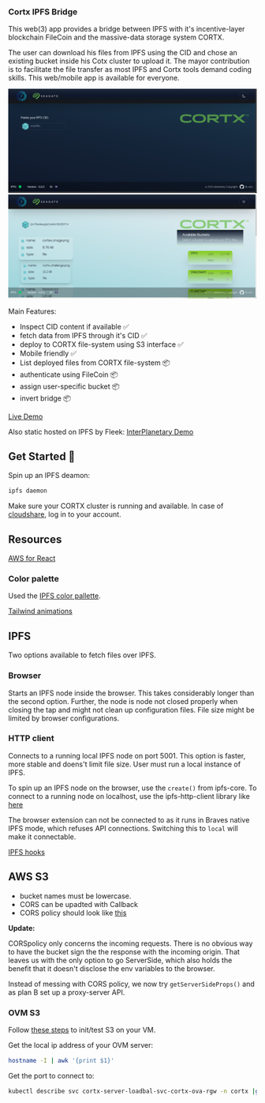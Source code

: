 ### Cortx IPFS Bridge

This web(3) app provides a bridge between IPFS with it's incentive-layer blockchain FileCoin and the massive-data storage system CORTX.

The user can download his files from IPFS using the CID and chose an existing bucket inside his Cotx cluster to upload it. The mayor contribution is to facilitate the file transfer as most IPFS and Cortx tools demand coding skills. This web/mobile app is available for everyone.  

![scr1](public/screenshots/sc1.png)
![scr2](public/screenshots/sc2.png)

Main Features:
- Inspect CID content if available ✅
- fetch data from IPFS through it's CID ✅
- deploy to CORTX file-system using S3 interface ✅
- Mobile friendly ✅
- List deployed files from CORTX file-system 📦
- authenticate using FileCoin 📦
- assign user-specific bucket 📦
- invert bridge 📦

[Live Demo](https://cortxportal.netlify.app/)

Also static hosted on IPFS by Fleek:
[InterPlanetary Demo](https://cortxbridge.on.fleek.co/)

## Get Started 🚀

Spin up an IPFS deamon:

```bash
ipfs daemon
```

Make sure your CORTX cluster is running and available. In case of [cloudshare](https://use.cloudshare.com/Authenticated/Landing.aspx?s=1), log in to your account.

## Resources

[AWS for React](https://docs.aws.amazon.com/sdk-for-javascript/v3/developer-guide/getting-started-react-native.html)

### Color palette

Used the [IPFS color pallette](https://github.com/ipfs-shipyard/ipfs-css/blob/main/theme.json#L2).

[Tailwind animations](https://www.devwares.com/blog/create-animation-with-tailwind-css/)

## IPFS

Two options available to fetch files over IPFS.

### Browser

Starts an IPFS node inside the browser. This takes considerably longer than the second option. Further, the node is node not closed properly when closing the tap and might not clean up configuration files. File size might be limited by browser configurations.

### HTTP client

Connects to a running local IPFS node on port 5001. This option is faster, more stable and doens't limit file size. User must run a local instance of IPFS.

To spin up an IPFS node on the browser, use the `create()` from ipfs-core.
To connect to a running node on localhost, use the ipfs-http-client library like [here](https://github.com/ipfs/js-ipfs/tree/master/packages/ipfs-http-client)

The browser extension can not be connected to as it runs in Braves native IPFS mode, which refuses API connections.
Switching this to `local` will make it connectable.

[IPFS hooks](https://github.com/ipfs-examples/js-ipfs-examples/blob/master/examples/browser-create-react-app/src/App.js)

## AWS S3

- bucket names must be lowercase.
- CORS can be upadted with Callback
- CORS policy should look like [this](https://docs.amazonaws.cn/en_us/AmazonS3/latest/userguide/ManageCorsUsing.html)

**Update:**

CORSpolicy only concerns the incoming requests. There is no obvious way to have the bucket sign the the response with the incoming origin.
That leaves us with the only option to go ServerSide, which also holds the benefit that it doesn't disclose the env variables to the browser.

Instead of messing with CORS policy, we now try `getServerSideProps()` and as plan B set up a proxy-server API.

### OVM S3

Follow [these steps]() to init/test S3 on your VM.

Get the local ip address of your OVM server:
```bash
hostname -I | awk '{print $1}'
```

Get the port to connect to:
```bash
kubectl describe svc cortx-server-loadbal-svc-cortx-ova-rgw -n cortx |grep NodePort:
```

